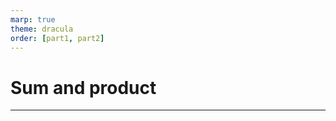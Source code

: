 ```yaml
---
marp: true
theme: dracula
order: [part1, part2]
---
```


<!-- _class: slide__title -->

# Sum and product

---
